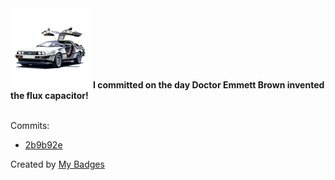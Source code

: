 <img src="https://github.com/my-badges/my-badges/blob/master/src/all-badges/delorean/delorean.png?raw=true" alt="I committed on the day Doctor Emmett Brown invented the flux capacitor!" title="I committed on the day Doctor Emmett Brown invented the flux capacitor!" width="128">
<strong>I committed on the day Doctor Emmett Brown invented the flux capacitor!</strong>
<br><br>

Commits:

- <a href="https://github.com/antongolub/yarn-audit-fix/commit/2b9b92ef1136c71683a0bdbb454f33b91bcf70d2">2b9b92e</a>


Created by <a href="https://github.com/my-badges/my-badges">My Badges</a>